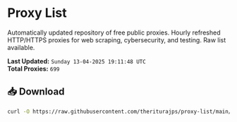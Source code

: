 # Proxy List

Automatically updated repository of free public proxies. Hourly refreshed HTTP/HTTPS proxies for web scraping, cybersecurity, and testing. Raw list available.

**Last Updated:** `Sunday 13-04-2025 19:11:48 UTC`  
**Total Proxies:** `699`

## 📥 Download
```bash
curl -O https://raw.githubusercontent.com/theriturajps/proxy-list/main/proxies.txt
